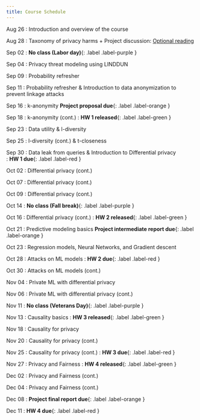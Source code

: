 ```yaml
---
title: Course Schedule
---
```

Aug 26
:	Introduction and overview of the course

Aug 28
:	Taxonomy of privacy harms + Project discussion: [Optional reading](https://scholarship.law.upenn.edu/penn_law_review/vol154/iss3/1/)

Sep 02
:	**No class (Labor day)**{: .label .label-purple }

Sep 04
:	Privacy threat modeling using LINDDUN

Sep 09
:	Probability refresher

Sep 11
:	Probability refresher & Introduction to data anonymization to prevent linkage attacks

Sep 16
:	k-anonymity **Project proposal due**{: .label .label-orange }

Sep 18
:	k-anonymity (cont.) 
: **HW 1 released**{: .label .label-green }

Sep 23
:	Data utility & l-diversity

Sep 25
:	l-diversity (cont.) & t-closeness

Sep 30
:	Data leak from queries & Introduction to  Differential privacy  
: **HW 1 due**{: .label .label-red }

Oct 02
:	Differential privacy (cont.)

Oct 07
:	Differential privacy (cont.)

Oct 09
:	Differential privacy (cont.)

Oct 14
:	**No class (Fall break)**{: .label .label-purple }

Oct 16
:	Differential privacy (cont.) 
: **HW 2 released**{: .label .label-green }

Oct 21
:	Predictive modeling basics **Project intermediate report due**{: .label .label-orange }

Oct 23
:	Regression models, Neural Networks, and Gradient descent

Oct 28
:	Attacks on ML models 
: **HW 2 due**{: .label .label-red }

Oct 30
:	Attacks on ML models (cont.)

Nov 04
:	Private ML with differential privacy

Nov 06
:	Private ML with differential privacy (cont.)

Nov 11
:	**No class (Veterans Day)**{: .label .label-purple }

Nov 13
:	Causality basics 
: **HW 3 released**{: .label .label-green }

Nov 18
:	Causality for privacy

Nov 20
:	Causality for privacy (cont.)

Nov 25
:	Causality for privacy (cont.) 
: **HW 3 due**{: .label .label-red }

Nov 27
:	Privacy and Fairness 
: **HW 4 released**{: .label .label-green }

Dec 02
:	Privacy and Fairness (cont.)

Dec 04
:	Privacy and Fairness (cont.)

Dec 08
:	**Project final report due**{: .label .label-orange }

Dec 11
:	**HW 4 due**{: .label .label-red }
